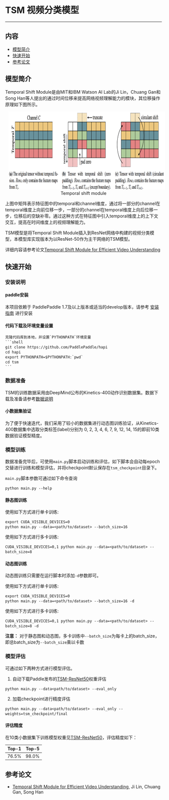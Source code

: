 # TSM 视频分类模型

---

## 内容

- [模型简介](#模型简介)
- [快速开始](#快速开始)
- [参考论文](#参考论文)


## 模型简介

Temporal Shift Module是由MIT和IBM Watson AI Lab的Ji Lin，Chuang Gan和Song Han等人提出的通过时间位移来提高网络视频理解能力的模块，其位移操作原理如下图所示。

<p align="center">
<img src="./images/temporal_shift.png" height=250 width=800 hspace='10'/> <br />
Temporal shift module
</p>

上图中矩阵表示特征图中的temporal和channel维度，通过将一部分的channel在temporal维度上向前位移一步，一部分的channel在temporal维度上向后位移一步，位移后的空缺补零。通过这种方式在特征图中引入temporal维度上的上下文交互，提高在时间维度上的视频理解能力。

TSM模型是将Temporal Shift Module插入到ResNet网络中构建的视频分类模型，本模型库实现版本为以ResNet-50作为主干网络的TSM模型。

详细内容请参考论文[Temporal Shift Module for Efficient Video Understanding](https://arxiv.org/abs/1811.08383v1)

## 快速开始

### 安装说明

#### paddle安装

   本项目依赖于 PaddlePaddle 1.7及以上版本或适当的develop版本，请参考 [安装指南](http://www.paddlepaddle.org/#quick-start) 进行安装

#### 代码下载及环境变量设置

    克隆代码库到本地，并设置`PYTHONPATH`环境变量
    ```shell
    git clone https://github.com/PaddlePaddle/hapi
    cd hapi
    export PYTHONPATH=$PYTHONPATH:`pwd`
    cd tsm
    ```

### 数据准备

TSM的训练数据采用由DeepMind公布的Kinetics-400动作识别数据集。数据下载及准备请参考[数据说明](./dataset/README.md)

#### 小数据集验证

为了便于快速迭代，我们采用了较小的数据集进行动态图训练验证，从Kinetics-400数据集中选取分类标签(label)分别为 0, 2, 3, 4, 6, 7, 9, 12, 14, 15的即前10类数据验证模型精度。

### 模型训练

数据准备完毕后，可使用`main.py`脚本启动训练和评估，如下脚本会自动每epoch交替进行训练和模型评估，并将checkpoint默认保存在`tsm_checkpoint`目录下。

`main.py`脚本参数可通过如下命令查询

```shell
python main.py --help
```

#### 静态图训练

使用如下方式进行单卡训练:

```shell
export CUDA_VISIBLE_DEVICES=0
python main.py --data=<path/to/dataset> --batch_size=16
```

使用如下方式进行多卡训练:

```shell
CUDA_VISIBLE_DEVICES=0,1 python main.py --data=<path/to/dataset> --batch_size=8
```

#### 动态图训练

动态图训练只需要在运行脚本时添加`-d`参数即可。

使用如下方式进行单卡训练:

```shell
export CUDA_VISIBLE_DEVICES=0
python main.py --data=<path/to/dataset> --batch_size=16 -d
```

使用如下方式进行多卡训练:

```shell
CUDA_VISIBLE_DEVICES=0,1 python main.py --data=<path/to/dataset> --batch_size=8 -d
```

**注意：** 对于静态图和动态图，多卡训练中`--batch_size`为每卡上的batch_size，即总batch_size为`--batch_size`乘以卡数

### 模型评估

可通过如下两种方式进行模型评估。

1. 自动下载Paddle发布的[TSM-ResNet50](https://paddlemodels.bj.bcebos.com/hapi/tsm_resnet50.pdparams)权重评估

```
python main.py --data<path/to/dataset> --eval_only
```

2. 加载checkpoint进行精度评估

```
python main.py --data<path/to/dataset> --eval_only --weights=tsm_checkpoint/final
```

#### 评估精度

在10类小数据集下训练模型权重见[TSM-ResNet50](https://paddlemodels.bj.bcebos.com/hapi/tsm_resnet50.pdparams)，评估精度如下：

|Top-1|Top-5|
|:-:|:-:|
|76.5%|98.0%|

## 参考论文

- [Temporal Shift Module for Efficient Video Understanding](https://arxiv.org/abs/1811.08383v1), Ji Lin, Chuang Gan, Song Han

